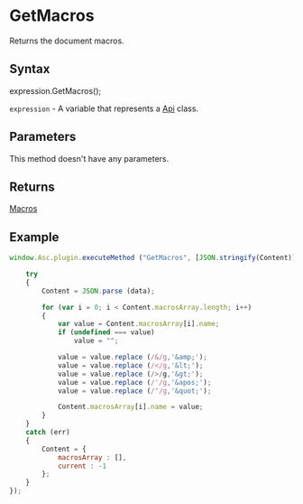 # GetMacros

Returns the document macros.

## Syntax

expression.GetMacros();

`expression` - A variable that represents a [Api](../Api.md) class.

## Parameters

This method doesn't have any parameters.

## Returns

[Macros](../../Enumeration/Macros.md)

## Example

```javascript
window.Asc.plugin.executeMethod ("GetMacros", [JSON.stringify(Content)], function(data) {

    try
    {
        Content = JSON.parse (data);

        for (var i = 0; i < Content.macrosArray.length; i++)
        {
            var value = Content.macrosArray[i].name;
            if (undefined === value)
                value = "";

            value = value.replace (/&/g,'&amp;');
            value = value.replace (/</g,'&lt;');
            value = value.replace (/>/g,'&gt;');
            value = value.replace (/'/g,'&apos;');
            value = value.replace (/"/g,'&quot;');

            Content.macrosArray[i].name = value;
        }
    }
    catch (err)
    {
        Content = {
            macrosArray : [],
            current : -1
        };
    }
});
```
